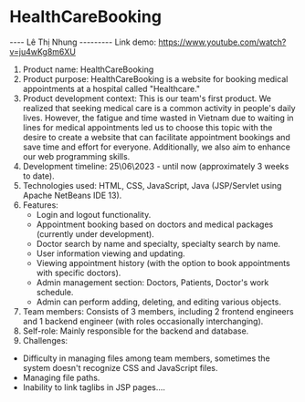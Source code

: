 # HealthCareBooking
---- Lê Thị Nhung --------- Link demo: https://www.youtube.com/watch?v=ju4wKg8m6XU
1. Product name: HealthCareBooking
2. Product purpose: HealthCareBooking is a website for booking medical appointments at a hospital called "Healthcare."
3. Product development context: This is our team's first product. We realized that seeking medical care is a common activity in people's daily lives. However, the fatigue and time wasted in Vietnam due to waiting in lines for medical appointments led us to choose this topic with the desire to create a website that can facilitate appointment bookings and save time and effort for everyone. Additionally, we also aim to enhance our web programming skills.
4. Development timeline: 25\06\2023 - until now (approximately 3 weeks to date).
5. Technologies used: HTML, CSS, JavaScript, Java (JSP/Servlet using Apache NetBeans IDE 13).
6. Features:
   + Login and logout functionality.
   + Appointment booking based on doctors and medical packages (currently under development).
   + Doctor search by name and specialty, specialty search by name.
   + User information viewing and updating.
   + Viewing appointment history (with the option to book appointments with specific doctors).
   + Admin management section: Doctors, Patients, Doctor's work schedule.
   + Admin can perform adding, deleting, and editing various objects.
8. Team members: Consists of 3 members, including 2 frontend engineers and 1 backend engineer (with roles occasionally interchanging).
9. Self-role: Mainly responsible for the backend and database.
10. Challenges:
   + Difficulty in managing files among team members, sometimes the system doesn't recognize CSS and JavaScript files.
   + Managing file paths.
   + Inability to link taglibs in JSP pages....





